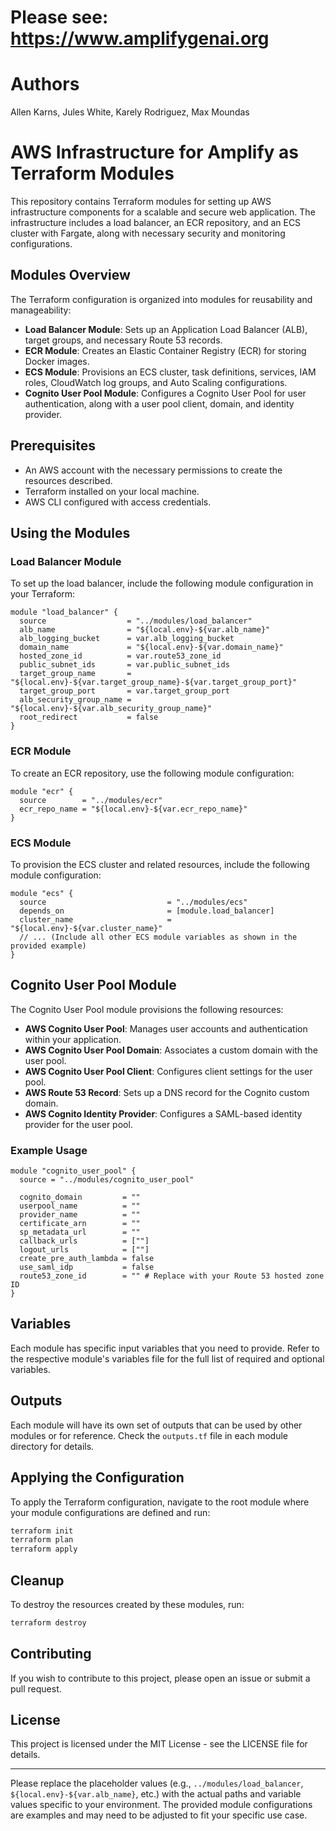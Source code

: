 # Please see: https://www.amplifygenai.org

# Authors

Allen Karns, Jules White, Karely Rodriguez, Max Moundas

# AWS Infrastructure for Amplify as Terraform Modules

This repository contains Terraform modules for setting up AWS infrastructure components for a scalable and secure web application. The infrastructure includes a load balancer, an ECR repository, and an ECS cluster with Fargate, along with necessary security and monitoring configurations.

## Modules Overview

The Terraform configuration is organized into modules for reusability and manageability:

- **Load Balancer Module**: Sets up an Application Load Balancer (ALB), target groups, and necessary Route 53 records.
- **ECR Module**: Creates an Elastic Container Registry (ECR) for storing Docker images.
- **ECS Module**: Provisions an ECS cluster, task definitions, services, IAM roles, CloudWatch log groups, and Auto Scaling configurations.
- **Cognito User Pool Module**: Configures a Cognito User Pool for user authentication, along with a user pool client, domain, and identity provider.

## Prerequisites

- An AWS account with the necessary permissions to create the resources described.
- Terraform installed on your local machine.
- AWS CLI configured with access credentials.

## Using the Modules

### Load Balancer Module

To set up the load balancer, include the following module configuration in your Terraform:

```hcl
module "load_balancer" {
  source                  = "../modules/load_balancer"
  alb_name                = "${local.env}-${var.alb_name}"
  alb_logging_bucket      = var.alb_logging_bucket
  domain_name             = "${local.env}-${var.domain_name}"
  hosted_zone_id          = var.route53_zone_id
  public_subnet_ids       = var.public_subnet_ids
  target_group_name       = "${local.env}-${var.target_group_name}-${var.target_group_port}"
  target_group_port       = var.target_group_port
  alb_security_group_name = "${local.env}-${var.alb_security_group_name}"
  root_redirect           = false
}
```

### ECR Module

To create an ECR repository, use the following module configuration:

```hcl
module "ecr" {
  source        = "../modules/ecr"
  ecr_repo_name = "${local.env}-${var.ecr_repo_name}"
}
```

### ECS Module

To provision the ECS cluster and related resources, include the following module configuration:

```hcl
module "ecs" {
  source                           = "../modules/ecs"
  depends_on                       = [module.load_balancer]
  cluster_name                     = "${local.env}-${var.cluster_name}"
  // ... (Include all other ECS module variables as shown in the provided example)
}
```

## Cognito User Pool Module

The Cognito User Pool module provisions the following resources:

- **AWS Cognito User Pool**: Manages user accounts and authentication within your application.
- **AWS Cognito User Pool Domain**: Associates a custom domain with the user pool.
- **AWS Cognito User Pool Client**: Configures client settings for the user pool.
- **AWS Route 53 Record**: Sets up a DNS record for the Cognito custom domain.
- **AWS Cognito Identity Provider**: Configures a SAML-based identity provider for the user pool.

### Example Usage

```hcl
module "cognito_user_pool" {
  source = "../modules/cognito_user_pool"

  cognito_domain         = ""
  userpool_name          = ""
  provider_name          = ""
  certificate_arn        = ""
  sp_metadata_url        = ""
  callback_urls          = [""]
  logout_urls            = [""]
  create_pre_auth_lambda = false
  use_saml_idp           = false
  route53_zone_id        = "" # Replace with your Route 53 hosted zone ID
}
```

## Variables

Each module has specific input variables that you need to provide. Refer to the respective module's variables file for the full list of required and optional variables.

## Outputs

Each module will have its own set of outputs that can be used by other modules or for reference. Check the `outputs.tf` file in each module directory for details.

## Applying the Configuration

To apply the Terraform configuration, navigate to the root module where your module configurations are defined and run:

```sh
terraform init
terraform plan
terraform apply
```

## Cleanup

To destroy the resources created by these modules, run:

```sh
terraform destroy
```

## Contributing

If you wish to contribute to this project, please open an issue or submit a pull request.

## License

This project is licensed under the MIT License - see the LICENSE file for details.

---

Please replace the placeholder values (e.g., `../modules/load_balancer`, `${local.env}-${var.alb_name}`, etc.) with the actual paths and variable values specific to your environment. The provided module configurations are examples and may need to be adjusted to fit your specific use case.
